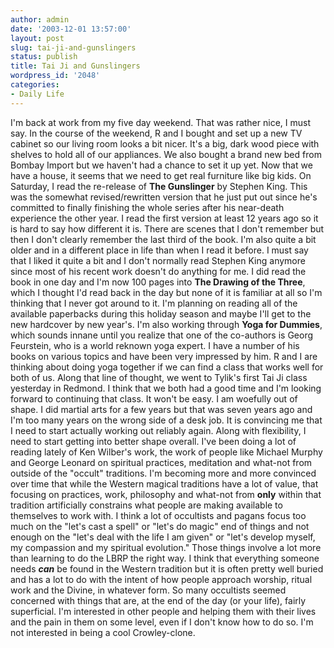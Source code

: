 ```yaml
---
author: admin
date: '2003-12-01 13:57:00'
layout: post
slug: tai-ji-and-gunslingers
status: publish
title: Tai Ji and Gunslingers
wordpress_id: '2048'
categories:
- Daily Life
---
```


I'm back at work from my five day weekend. That was rather nice, I must
say. In the course of the weekend, R and I bought and set up a new TV
cabinet so our living room looks a bit nicer. It's a big, dark wood
piece with shelves to hold all of our appliances. We also bought a brand
new bed from Bombay Import but we haven't had a chance to set it up yet.
Now that we have a house, it seems that we need to get real furniture
like big kids. On Saturday, I read the re-release of **The Gunslinger**
by Stephen King. This was the somewhat revised/rewritten version that he
just put out since he's committed to finally finishing the whole series
after his near-death experience the other year. I read the first version
at least 12 years ago so it is hard to say how different it is. There
are scenes that I don't remember but then I don't clearly remember the
last third of the book. I'm also quite a bit older and in a different
place in life than when I read it before. I must say that I liked it
quite a bit and I don't normally read Stephen King anymore since most of
his recent work doesn't do anything for me. I did read the book in one
day and I'm now 100 pages into **The Drawing of the Three**, which I
thought I'd read back in the day but none of it is familiar at all so
I'm thinking that I never got around to it. I'm planning on reading all
of the available paperbacks during this holiday season and maybe I'll
get to the new hardcover by new year's. I'm also working through **Yoga
for Dummies**, which sounds innane until you realize that one of the
co-authors is Georg Feurstein, who is a world reknown yoga expert. I
have a number of his books on various topics and have been very
impressed by him. R and I are thinking about doing yoga together if we
can find a class that works well for both of us. Along that line of
thought, we went to Tylik's first Tai Ji class yesterday in Redmond. I
think that we both had a good time and I'm looking forward to continuing
that class. It won't be easy. I am woefully out of shape. I did martial
arts for a few years but that was seven years ago and I'm too many years
on the wrong side of a desk job. It is convincing me that I need to
start actually working out reliably again. Along with flexibility, I
need to start getting into better shape overall. I've been doing a lot
of reading lately of Ken Wilber's work, the work of people like Michael
Murphy and George Leonard on spiritual practices, meditation and
what-not from outside of the "occult" traditions. I'm becoming more and
more convinced over time that while the Western magical traditions have
a lot of value, that focusing on practices, work, philosophy and
what-not from **only** within that tradition artificially constrains
what people are making available to themselves to work with. I think a
lot of occultists and pagans focus too much on the "let's cast a spell"
or "let's do magic" end of things and not enough on the "let's deal with
the life I am given" or "let's develop myself, my compassion and my
spiritual evolution." Those things involve a lot more than learning to
do the LBRP the right way. I think that everything someone needs
***can*** be found in the Western tradition but it is often pretty well
buried and has a lot to do with the intent of how people approach
worship, ritual work and the Divine, in whatever form. So many
occultists seemed concerned with things that are, at the end of the day
(or your life), fairly superficial. I'm interested in other people and
helping them with their lives and the pain in them on some level, even
if I don't know how to do so. I'm not interested in being a cool
Crowley-clone.
